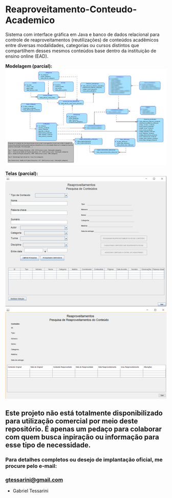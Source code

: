 # Reaproveitamento-Conteudo-Academico
Sistema com interface gráfica em Java e banco de dados relacional para controle de reaproveitamentos (reutilizações) de conteúdos acadêmicos entre diversas modalidades, categorias ou cursos distintos que compartilhem desses mesmos conteúdos base dentro da instituição de ensino online (EAD).

**Modelagem (parcial):**
 ![alt tag](https://github.com/GTessarini/Reaproveitamento-Conteudo-Academico/blob/main/Diagrama-Logico-Banco-Dados-Desfoque.jpg "Diagrama-Logico-Banco-Dados")

**Telas (parcial):**
 ![alt tag](https://github.com/GTessarini/Reaproveitamento-Conteudo-Academico/blob/main/tela-pesquisa-conteudos.jpg "Tela de software em Java rodando para função de Pesquisa de Conteúdos")
 ![alt tag](https://github.com/GTessarini/Reaproveitamento-Conteudo-Academico/blob/main/tela-pesquisa-reaproveitamentos.jpg "Tela de software em Java rodando para função de Pesquisa de Reaproveitamentos de cada Conteúdo")

## Este projeto não está totalmente disponibilizado para utilização comercial por meio deste repositório. É apenas um pedaço para colaborar com quem busca inpiração ou informação para esse tipo de necessidade.

### Para detalhes completos ou desejo de implantação oficial, me procure pelo e-mail:
### gtessarini@gmail.com

- Gabriel Tessarini

